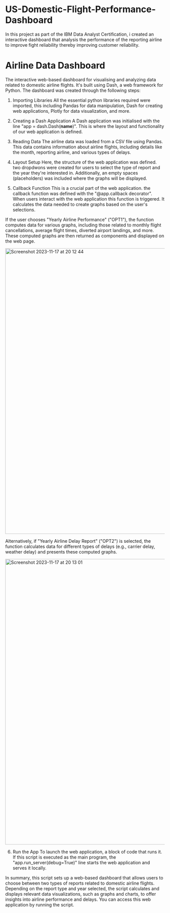 # US-Domestic-Flight-Performance-Dashboard
In this project as part of the IBM Data Analyst Certification, i created an interactive dashboard that analysis the performance of the reporting airline to improve fight reliability thereby improving customer reliability.

# Airline Data Dashboard
The interactive web-based dashboard for visualising and analyzing data related to domestic airline flights. It's built using Dash, a web framework for Python. The dashboard was created through the following steps: 

1. Importing Libraries
All the essential python libraries required were imported, this including Pandas for data manipulation, Dash for creating web applications, Plotly for data visualization, and more.

2. Creating a Dash Application
A Dash application was initialised with the line "app = dash.Dash(__name__)". This is where the layout and functionality of our web application is defined.

3. Reading Data
The airline data was loaded from a CSV file using Pandas. This data contains information about airline flights, including details like the month, reporting airline, and various types of delays.

4. Layout Setup
Here, the structure of the web application was defined. two dropdwons were created for users to select the type of report and the year they're interested in. Additionally, an empty spaces (placeholders) was included where the graphs will be displayed.

5. Callback Function
This is a crucial part of the web application. the callback function was defined  with the "@app.callback decorator". When users interact with the web application this function is triggered. It calculates the data needed to create graphs based on the user's selections.

If the user chooses "Yearly Airline Performance" ("OPT1"), the function computes data for various graphs, including those related to monthly flight cancellations, average flight times, diverted airport landings, and more. These computed graphs are then returned as components and displayed on the web page.

<img width="900" alt="Screenshot 2023-11-17 at 20 12 44" src="https://github.com/moheebprojects/US-Domestic-Flight-Performance-Dashboard/assets/125134551/4080a0fe-a158-4516-a00f-0c80ce273bb1">


Alternatively, if "Yearly Airline Delay Report" ("OPT2") is selected, the function calculates data for different types of delays (e.g., carrier delay, weather delay) and presents these computed graphs.

<img width="900" alt="Screenshot 2023-11-17 at 20 13 01" src="https://github.com/moheebprojects/US-Domestic-Flight-Performance-Dashboard/assets/125134551/19e6bad1-d768-48a5-b833-95933b811077">


6. Run the App
To launch the web application, a block of code that runs it. If this script is executed as the main program, the "app.run_server(debug=True)" line starts the web application and serves it locally.

In summary, this script sets up a web-based dashboard that allows users to choose between two types of reports related to domestic airline flights. Depending on the report type and year selected, the script calculates and displays relevant data visualizations, such as graphs and charts, to offer insights into airline performance and delays. You can access this web application by running the script.

